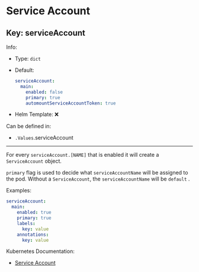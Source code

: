 # Service Account

## Key: serviceAccount

Info:

- Type: `dict`
- Default:

  ```yaml
  serviceAccount:
    main:
      enabled: false
      primary: true
      automountServiceAccountToken: true
  ```

- Helm Template: ❌

Can be defined in:

- `.Values`.serviceAccount

---

For every `serviceAccount.[NAME]` that is enabled it will
create a `ServiceAccount` object.

`primary` flag is used to decide what `serviceAccountName`
will be assigned to the pod. Without a `ServiceAccount`,
the `serviceAccountName` will be `default` .

Examples:

```yaml
serviceAccount:
  main:
    enabled: true
    primary: true
    labels:
      key: value
    annotations:
      key: value
```

Kubernetes Documentation:

- [Service Account](https://kubernetes.io/docs/tasks/configure-pod-container/configure-service-account)
